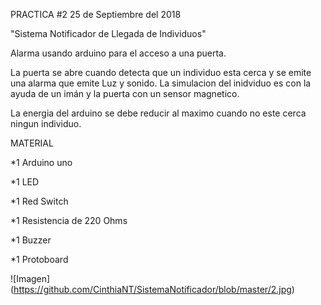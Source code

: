 ﻿PRACTICA #2 25 de Septiembre del 2018


"Sistema Notificador de Llegada de Individuos"



Alarma usando arduino para el acceso a una puerta.


La puerta se abre cuando detecta que un individuo esta cerca y se emite una alarma 
que emite Luz y sonido.
La simulacion del inidviduo es con la ayuda de un imán y la puerta con un sensor magnetico.

La energia del arduino se debe reducir al maximo cuando no este cerca ningun individuo.



MATERIAL

*1 Arduino uno

*1 LED

*1 Red Switch

*1 Resistencia de 220 Ohms

*1 Buzzer

*1 Protoboard


![Imagen] (https://github.com/CinthiaNT/SistemaNotificador/blob/master/2.jpg)
